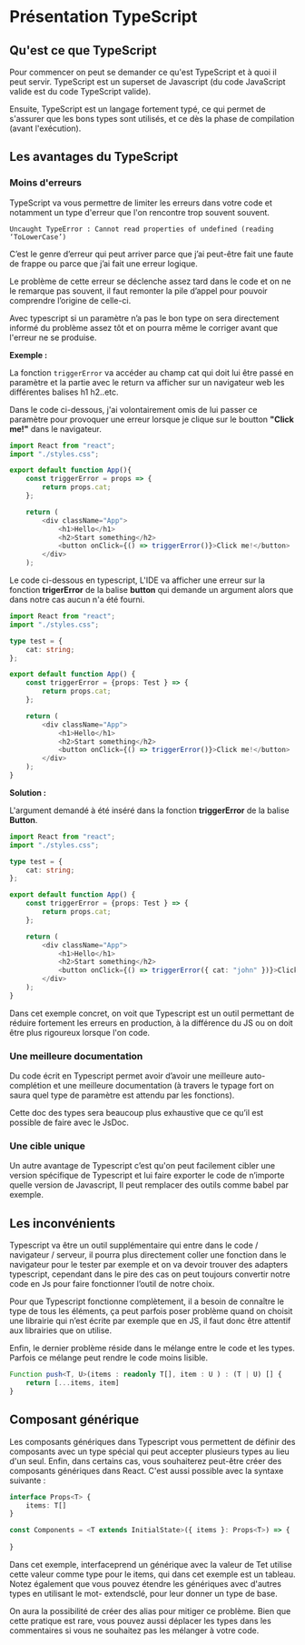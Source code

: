 # Présentation TypeScript

## Qu'est ce que TypeScript

Pour commencer on peut se demander ce qu'est TypeScript et à quoi il peut servir.
TypeScript est un superset de Javascript (du code JavaScript valide est du code TypeScript valide).

Ensuite, TypeScript est un langage fortement typé, ce qui permet de s'assurer que les bons types sont utilisés, et ce dès la phase de compilation (avant l'exécution).

## Les avantages du TypeScript

### Moins d'erreurs

TypeScript va vous permettre de limiter les erreurs dans votre code et notamment un type d'erreur que l'on rencontre trop souvent souvent.

`Uncaught TypeError : Cannot read properties of undefined (reading ‘ToLowerCase’)`

C’est le genre d’erreur qui peut arriver parce que j’ai peut-être fait une faute de frappe ou parce que j’ai fait une erreur logique.

Le problème de cette erreur se déclenche assez tard dans le code et on ne le remarque pas souvent, il faut remonter la pile d’appel pour pouvoir comprendre l’origine de celle-ci.

Avec typescript si un paramètre n’a pas le bon type on sera directement informé du problème assez tôt et on pourra même le corriger avant que l'erreur ne se produise.

**Exemple :**

La fonction `triggerError` va accéder au champ cat qui doit lui être passé en paramètre et la partie avec le return va afficher sur un navigateur web les différentes balises h1 h2..etc.

Dans le code ci-dessous, j'ai volontairement omis de lui passer ce paramètre pour provoquer une erreur lorsque je clique sur le boutton **"Click me!"** dans le navigateur.

```javascript
import React from "react";
import "./styles.css";

export default function App(){
    const triggerError = props => {
        return props.cat;
    };

    return (
        <div className="App">
            <h1>Hello</h1>
            <h2>Start something</h2>
            <button onClick={() => triggerError()}>Click me!</button>
        </div>
    );
```

Le code ci-dessous en typescript, L'IDE va afficher une erreur sur la fonction **trigerError** de la balise **button** qui demande un argument alors que dans notre cas aucun n'a été fourni.

```typescript
import React from "react";
import "./styles.css";

type test = {
    cat: string;
};

export default function App() {
    const triggerError = {props: Test } => {
        return props.cat;
    };

    return (
        <div className="App">
            <h1>Hello</h1>
            <h2>Start something</h2>
            <button onClick={() => triggerError()}>Click me!</button>
        </div> 
    );
}
```

**Solution :**

L'argument demandé à été inséré dans la fonction **triggerError** de la balise **Button**.

```typescript
import React from "react";
import "./styles.css";

type test = {
    cat: string;
};

export default function App() {
    const triggerError = {props: Test } => {
        return props.cat;
    };

    return (
        <div className="App">
            <h1>Hello</h1>
            <h2>Start something</h2>
            <button onClick={() => triggerError({ cat: "john" })}>Click me!</button>
        </div> 
    );
}
```

Dans cet exemple concret, on voit que Typescript est un outil permettant de réduire fortement les erreurs en production, à la différence du JS ou on doit être plus rigoureux lorsque l'on code.

### Une meilleure documentation

Du code écrit en Typescript permet avoir d’avoir une meilleure auto-complétion et une meilleure documentation (à travers le typage fort on saura quel type de paramètre est attendu par les fonctions).

Cette doc des types sera beaucoup plus exhaustive que ce qu’il est possible de faire avec le JsDoc.

### Une cible unique

Un autre avantage de Typescript c’est qu'on peut facilement cibler une version spécifique de Typescript et lui faire exporter le code de n’importe quelle version de Javascript, Il peut remplacer des outils comme babel par exemple.

## Les inconvénients

Typescript va être un outil supplémentaire qui entre dans le code / navigateur / serveur, il pourra plus directement coller une fonction dans le navigateur pour le tester par exemple et on va devoir trouver des adapters typescript, cependant dans le pire des cas on peut toujours convertir notre code en Js pour faire fonctionner l’outil de notre choix.

Pour que Typescript fonctionne complètement, il a besoin de connaître le type de tous les éléments, ça peut parfois poser problème quand on choisit une librairie qui n’est écrite par exemple que en JS, il faut donc être attentif aux librairies que on utilise.

Enfin, le dernier problème réside dans le mélange entre le code et les types. Parfois ce mélange peut rendre le code moins lisible.

```typescript
Function push<T, U>(items : readonly T[], item : U ) : (T | U) [] {
    return [...items, item]
}
```

## Composant générique 

Les composants génériques dans Typescript vous permettent de définir des composants avec un type spécial qui peut accepter plusieurs types au lieu d'un seul. 
Enfin, dans certains cas, vous souhaiterez peut-être créer des composants génériques dans React. C'est aussi possible avec la syntaxe suivante :

```typescript
interface Props<T> {
    items: T[]
}

const Components = <T extends InitialState>({ items }: Props<T>) => {
    
}
``` 



Dans cet exemple, interfaceprend un générique avec la valeur de Tet utilise cette valeur comme type pour le items, qui dans cet exemple est un tableau. Notez également que vous pouvez étendre les génériques avec d'autres types en utilisant le mot- extendsclé, pour leur donner un type de base.   

On aura la possibilité de créer des alias pour mitiger ce problème. Bien que cette pratique est rare, vous pouvez aussi déplacer les types dans les commentaires si vous ne souhaitez pas les mélanger à votre code.
